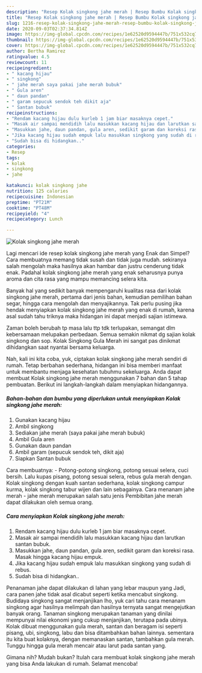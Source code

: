 ```yaml
---
description: "Resep Kolak singkong jahe merah | Resep Bumbu Kolak singkong jahe merah Yang Menggugah Selera"
title: "Resep Kolak singkong jahe merah | Resep Bumbu Kolak singkong jahe merah Yang Menggugah Selera"
slug: 1216-resep-kolak-singkong-jahe-merah-resep-bumbu-kolak-singkong-jahe-merah-yang-menggugah-selera
date: 2020-09-03T02:37:34.814Z
image: https://img-global.cpcdn.com/recipes/1e62520d9594447b/751x532cq70/kolak-singkong-jahe-merah-foto-resep-utama.jpg
thumbnail: https://img-global.cpcdn.com/recipes/1e62520d9594447b/751x532cq70/kolak-singkong-jahe-merah-foto-resep-utama.jpg
cover: https://img-global.cpcdn.com/recipes/1e62520d9594447b/751x532cq70/kolak-singkong-jahe-merah-foto-resep-utama.jpg
author: Bertha Ramirez
ratingvalue: 4.5
reviewcount: 11
recipeingredient:
- " kacang hijau"
- " singkong"
- " jahe merah saya pakai jahe merah bubuk"
- " Gula aren"
- " daun pandan"
- " garam sepucuk sendok teh dikit aja"
- " Santan bubuk"
recipeinstructions:
- "Rendam kacang hijau dulu kurleb 1 jam biar masaknya cepet."
- "Masak air sampai mendidih lalu masukkan kacang hijau dan larutkan santan bubuk."
- "Masukkan jahe, daun pandan, gula aren, sedikit garam dan koreksi rasa. Masak hingga kacang hijau empuk."
- "Jika kacang hijau sudah empuk lalu masukkan singkong yang sudah di rebus."
- "Sudah bisa di hidangkan.."
categories:
- Resep
tags:
- kolak
- singkong
- jahe

katakunci: kolak singkong jahe 
nutrition: 125 calories
recipecuisine: Indonesian
preptime: "PT21M"
cooktime: "PT48M"
recipeyield: "4"
recipecategory: Lunch

---
```



![Kolak singkong jahe merah](https://img-global.cpcdn.com/recipes/1e62520d9594447b/751x532cq70/kolak-singkong-jahe-merah-foto-resep-utama.jpg)

Lagi mencari ide resep kolak singkong jahe merah yang Enak dan Simpel? Cara membuatnya memang tidak susah dan tidak juga mudah. sekiranya salah mengolah maka hasilnya akan hambar dan justru cenderung tidak enak. Padahal kolak singkong jahe merah yang enak seharusnya punya aroma dan cita rasa yang mampu memancing selera kita.

Banyak hal yang sedikit banyak mempengaruhi kualitas rasa dari kolak singkong jahe merah, pertama dari jenis bahan, kemudian pemilihan bahan segar, hingga cara mengolah dan menyajikannya. Tak perlu pusing jika hendak menyiapkan kolak singkong jahe merah yang enak di rumah, karena asal sudah tahu triknya maka hidangan ini dapat menjadi sajian istimewa.

Zaman boleh berubah tp masa lalu ttp tdk terlupakan, semangat dlm kebersamaan melupakan perbedaan. Semua semakin nikmat dg sajian kolak singkong dan sop. Kolak Singkong Gula Merah ini sangat pas dinikmat dihidangkan saat nyantai bersama keluarga.


Nah, kali ini kita coba, yuk, ciptakan kolak singkong jahe merah sendiri di rumah. Tetap berbahan sederhana, hidangan ini bisa memberi manfaat untuk membantu menjaga kesehatan tubuhmu sekeluarga. Anda dapat membuat Kolak singkong jahe merah menggunakan 7 bahan dan 5 tahap pembuatan. Berikut ini langkah-langkah dalam menyiapkan hidangannya.

<!--inarticleads1-->

##### Bahan-bahan dan bumbu yang diperlukan untuk menyiapkan Kolak singkong jahe merah:

1. Gunakan  kacang hijau
1. Ambil  singkong
1. Sediakan  jahe merah (saya pakai jahe merah bubuk)
1. Ambil  Gula aren
1. Gunakan  daun pandan
1. Ambil  garam (sepucuk sendok teh, dikit aja)
1. Siapkan  Santan bubuk


Cara membuatnya: - Potong-potong singkong, potong sesuai selera, cuci bersih. Lalu kupas pisang, potong sesuai selera, rebus gula merah dengan. Kolak singkong dengan kuah santan sederhana, kolak singkong campur kurma, kolak singkong tabur wijen dan lain sebagainya. Cara menanam jahe merah - jahe merah merupakan salah satu jenis Pembibitan jahe merah dapat dilakukan oleh semua orang. 

<!--inarticleads2-->

##### Cara menyiapkan Kolak singkong jahe merah:

1. Rendam kacang hijau dulu kurleb 1 jam biar masaknya cepet.
1. Masak air sampai mendidih lalu masukkan kacang hijau dan larutkan santan bubuk.
1. Masukkan jahe, daun pandan, gula aren, sedikit garam dan koreksi rasa. Masak hingga kacang hijau empuk.
1. Jika kacang hijau sudah empuk lalu masukkan singkong yang sudah di rebus.
1. Sudah bisa di hidangkan..


Penanaman jahe dapat dilakukan di lahan yang lebar maupun yang Jadi, cara panen jahe tidak asal dicabut seperti ketika mencabut singkong. Budidaya singkong sangat menjanjikan lho, yuk cari tahu cara menanam singkong agar hasilnya melimpah dan hasilnya ternyata sangat mengejutkan banyak orang. Tanaman singkong merupakan tanaman yang dinilai mempunyai nilai ekonomi yang cukup menjanjikan, terutapa pada ubinya. Kolak dibuat menggunakan gula merah, santan dan beragam isi seperti pisang, ubi, singkong, labu dan bisa ditambahkan bahan lainnya. sementara itu kita buat kolaknya, dengan memanaskan santan, tambahkan gula merah. Tunggu hingga gula merah mencair atau larut pada santan yang. 

Gimana nih? Mudah bukan? Itulah cara membuat kolak singkong jahe merah yang bisa Anda lakukan di rumah. Selamat mencoba!
